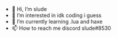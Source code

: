 - 👋 Hi, I’m slude
- 👀 I’m interested in idk coding i guess
- 🌱 I’m currently learning .lua and haxe
- 📫 How to reach me discord slude#8530
